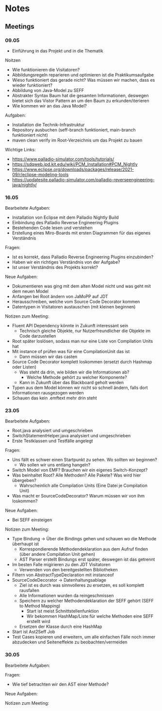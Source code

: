 # Notes

## Meetings

### 09.05

- Einführung in das Projekt und in die Thematik
  
Noitzen
- Wie funktionieren die Visitatoren?
- Abbildungsregeln reparieren und optimieren ist die Praktikumsaufgabe
- Wieso funktioniert das gerade nicht? Was müssen wir machen, dass es wieder funktioniert?
- Abbildung von Java-Model zu SEFF
- Abstrakter Syntax Baum hat die gesamten Informationen, deswegen bietet sich das Vistor Pattern an um den Baum zu erkunden/iterieren
- Wie kommen wir an das Java Model?

Aufgaben:
- Installation die Technik-Infrastruktur
- Repository ausbuchen (seff-branch funktioniert, main-branch funktioniert nicht)
- maven clean verify im Root-Verzeichnis um das Projekt zu bauen

Wichtige Links:
- https://www.palladio-simulator.com/tools/tutorials/
- https://sdqweb.ipd.kit.edu/wiki/PCM_Installation#PCM_Nightly
- https://www.eclipse.org/downloads/packages/release/2021-09/r/eclipse-modeling-tools
- https://updatesite.palladio-simulator.com/palladio-reverseengineering-java/nightly/

### 16.05

Bearbeitete Aufgaben:
- Installation von Eclipse mit dem Palladio Nightly Build
- Einbindung des Palladio Reverse Engineering Plugins
- Bestehenden Code lesen und verstehen
- Erstellung eines Miro-Boards mit ersten Diagrammen für das eigenes Verständnis

Fragen:
- Ist es korrekt, dass Palladio Reverse Engineering Plugins einzubinden?
- Haben wir ein richtiges Verständnis von der Aufgabe?
- Ist unser Verständnis des Projekts korrekt?

Neue Aufgaben:
- Dokumentieren was ging mit dem alten Model nicht und was geht mit dem neuen Model
- Anfangen bei Root ändern von JaMoPP auf JDT
- Herausschreiben, welche vom Source Code Decorator kommen
- Datentypen in Visitatoren austauschen (mit kleinen beginnen)

Notizen zum Meeting:
- Fluent API Dependency könnte in Zukunft interessant sein
  - Technisch gleiche Objekte, nur Nutzerfreundlicher die Objekte im Code darzustellen
- Root später loslösen, sodass man nur eine Liste von Compilation Units hat
- Mit instance of prüfen was für eine CompilationUnit das ist
  - Dann müssen wir das casten
- Source Code Decorator komplett loskommen (ersetzt durch Hashmap oder Listen)
  - Was steht da drin, wie bilden wir die Informationen ab?
    - Welche Methode gehört zu welcher Komponente?
  - Kann in Zukunft über das Blackboard geholt werden
- Typen aus dem Model können wir nicht so schnell ändern, falls dort Informationen rausgezogen werden
- Schauen das kein .emftext mehr drin steht


### 23.05

Bearbeitete Aufgaben:
- Root.java analysiert und umgeschrieben
- SwitchStatementHelper.java analysiert und umgeschrieben
- Erste Testklassen und Testfälle angelegt

Fragen:
- Uns fällt es schwer einen Startpunkt zu sehen. Wo sollten wir beginnen?
  - Wo sollen wir uns entlang hangeln?
- Switch Model von EMF? Brauchen wir ein eigenes Switch-Konzept?
- Was beinhaltet Root? Alle Methoden? Alle Pakete? Was wird hier übergeben?
  - Wahrscheinlich alle Compilation Units (Eine Datei je Compilation Unit)
- Was macht er SourceCodeDecorator? Warum müssen wir von ihm loskommen?

Neue Aufgaben:
- Bei SEFF einsteigen

Notizen zum Meeting:
- Type Bindung -> Über die Bindings gehen und schauen wo die Methode überhaupt ist
  - Korrespondierende Methodendeklaration aus dem Aufruf finden (über andere Compilation Unit gehen)
  - AST Parser erstellt Bindungs erst später, deswegen ist das getrennt
- Im besten Falle migirieren zu den JDT Visitatoren
  - Verwenden von den bereitgestellten Bibliotheken
- Filtern von AbstractTypeDeclaration mit instanceof
- SourceCodeDecorator -> Datenhaltungsablage
  - Ziel ist es durch was sinnvolleres zu ersetzen, es soll komplett rausfallen
  - Alle Informationen wurden da reingeschmissen
  - Speichern zu welcher Methodendeklaration der SEFF gehört (SEFF to Method Mapping)
    - Start ist meist Schnittstellenfunktion
    - Wir bekommen HashMap/Liste für welche Methoden eine SEFF erstellt wird
  - Ersetzen der Klasse durch eine HashMap
- Start ist Ast2Seff Job
- Test Cases kopieren und erweitern, um alle einfachen Fälle noch immer abzudecken und Seiteneffekte zu beobachten/vermeiden

### 30.05
Bearbeitete Aufgaben:


Fragen:
- Wie tief betrachten wir den AST einer Methode?

Neue Aufgaben:


Notizen zum Meeting:

